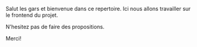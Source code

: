 Salut les gars et bienvenue dans ce repertoire.
Ici nous allons travailler sur le frontend du projet.

N'hesitez pas de faire des propositions.

Merci!
